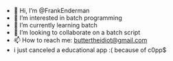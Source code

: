 - 👋 Hi, I’m @FrankEnderman
- 👀 I’m interested in batch programming
- 🌱 I’m currently learning batch
- 💞️ I’m looking to collaborate on a batch script
- 📫 How to reach me: buttertheidiot@gmail.com
- i just canceled a educational app :( because of c0pp$
<!---
FrankEnderman/FrankEnderman is a ✨ special ✨ repository because its `README.md` (this file) appears on your GitHub profile.
You can click the Preview link to take a look at your changes.
--->
